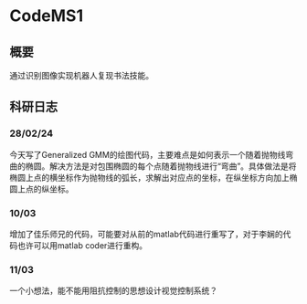 # CodeMS1
## 概要
通过识别图像实现机器人复现书法技能。

## 科研日志
### 28/02/24
今天写了Generalized GMM的绘图代码，主要难点是如何表示一个随着抛物线弯曲的椭圆。解决方法是对包围椭圆的每个点随着抛物线进行“弯曲”。具体做法是将椭圆上点的横坐标作为抛物线的弧长，求解出对应点的坐标，在纵坐标方向加上椭圆上点的纵坐标。

### 10/03
增加了佳乐师兄的代码，可能要对从前的matlab代码进行重写了，对于李娴的代码也许可以用matlab coder进行重构。

### 11/03
一个小想法，能不能用阻抗控制的思想设计视觉控制系统？

